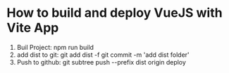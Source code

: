 # How to build and deploy VueJS with Vite App
1. Buil Project:
 npm run build
2. add dist to git:
 git add dist -f 
 git commit -m 'add dist folder'
3. Push to github: 
 git subtree push --prefix dist origin deploy
